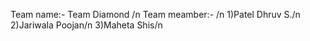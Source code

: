 Team name:- Team Diamond  /n
Team meamber:- /n
1)Patel Dhruv S./n
2)Jariwala Poojan/n 
3)Maheta Shis/n
